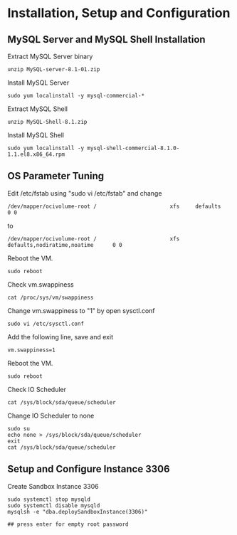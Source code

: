 # Installation, Setup and Configuration
## MySQL Server and MySQL Shell Installation
Extract MySQL Server binary
```
unzip MySQL-server-8.1-01.zip
```
Install MySQL Server
```
sudo yum localinstall -y mysql-commercial-*
```
Extract MySQL Shell
```
unzip MySQL-Shell-8.1.zip
```
Install MySQL Shell
```
sudo yum localinstall -y mysql-shell-commercial-8.1.0-1.1.el8.x86_64.rpm
```
## OS Parameter Tuning
Edit /etc/fstab using "sudo vi /etc/fstab" and change 
```
/dev/mapper/ocivolume-root /                       xfs     defaults        0 0
```
to
```
/dev/mapper/ocivolume-root /                       xfs     defaults,nodiratime,noatime      0 0
```
Reboot the VM.
```
sudo reboot
```
Check vm.swappiness
```
cat /proc/sys/vm/swappiness
```
Change vm.swappiness to "1" by open sysctl.conf
```
sudo vi /etc/sysctl.conf
```
Add the following line, save and exit
```
vm.swappiness=1
```
Reboot the VM.
```
sudo reboot
```
Check IO Scheduler
```
cat /sys/block/sda/queue/scheduler
```
Change IO Scheduler to none
```
sudo su
echo none > /sys/block/sda/queue/scheduler
exit
cat /sys/block/sda/queue/scheduler
```
## Setup and Configure Instance 3306
Create Sandbox Instance 3306
```
sudo systemctl stop mysqld
sudo systemctl disable mysqld
mysqlsh -e "dba.deploySandboxInstance(3306)"

## press enter for empty root password

```

